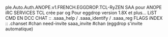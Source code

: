 ple.Auto.Auth.ANOPE.v1.FRENCH.EGGDROP.TCL-RyZEN
SAA pour ANOPE iRC SERViCES TCL crée par og
Pour eggdrop version 1.8X et plus...
LiST CMD EN DCC CHAT :: .saaa_help / .saaa_identify / .saaa_reg
FLAGS iNDEX :: .chanset #chan need-invite saaa_invite #chan (eggdrop s'invite automatique)
